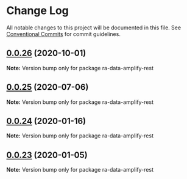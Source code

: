 # Change Log

All notable changes to this project will be documented in this file.
See [Conventional Commits](https://conventionalcommits.org) for commit guidelines.

## [0.0.26](https://github.com/hupe1980/amplify-material-ui/compare/ra-data-amplify-rest@0.0.25...ra-data-amplify-rest@0.0.26) (2020-10-01)

**Note:** Version bump only for package ra-data-amplify-rest





## [0.0.25](https://github.com/hupe1980/amplify-material-ui/compare/ra-data-amplify-rest@0.0.24...ra-data-amplify-rest@0.0.25) (2020-07-06)

**Note:** Version bump only for package ra-data-amplify-rest





## [0.0.24](https://github.com/hupe1980/amplify-material-ui/compare/ra-data-amplify-rest@0.0.23...ra-data-amplify-rest@0.0.24) (2020-01-16)

**Note:** Version bump only for package ra-data-amplify-rest





## [0.0.23](https://github.com/hupe1980/amplify-material-ui/compare/ra-data-amplify-rest@0.0.22...ra-data-amplify-rest@0.0.23) (2020-01-05)

**Note:** Version bump only for package ra-data-amplify-rest
